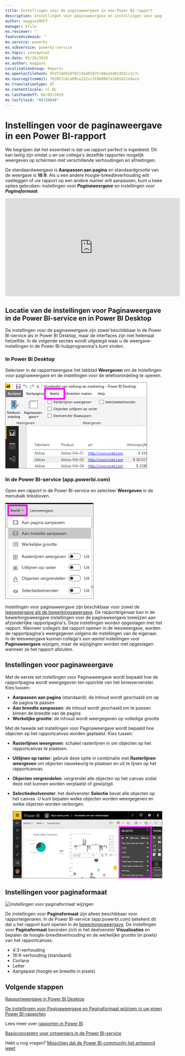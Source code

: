 ```yaml
---
title: Instellingen voor de paginaweergave in een Power BI-rapport
description: Instellingen voor paginaweergave en instellingen voor paginaweergave voor een rapport
author: maggiesMSFT
manager: kfile
ms.reviewer: ''
featuredvideoid: ''
ms.service: powerbi
ms.subservice: powerbi-service
ms.topic: conceptual
ms.date: 05/29/2019
ms.author: maggies
LocalizationGroup: Reports
ms.openlocfilehash: 97df2d6910f0215bd01875c88ea5d81d5dcc2c7c
ms.sourcegitcommit: 762857c8ca09ce222cc3f8b006fa1b65d11e4ace
ms.translationtype: HT
ms.contentlocale: nl-NL
ms.lasthandoff: 06/05/2019
ms.locfileid: "66720848"
---
```

# <a name="page-display-settings-in-a-power-bi-report"></a>Instellingen voor de paginaweergave in een Power BI-rapport
We begrijpen dat het essentieel is dat uw rapport perfect is ingedeeld. Dit kan lastig zijn omdat u en uw collega's dezelfde rapporten mogelijk weergeven op schermen met verschillende verhoudingen en afmetingen. 

De standaardweergave is **Aanpassen aan pagina** en standaardgrootte van de weergave is **16:9**. Als u een andere hoogte-breedteverhouding wilt vastleggen of uw rapport op een andere manier wilt aanpassen, kunt u twee opties gebruiken: instellingen voor ***Paginaweergave*** en instellingen voor ***Paginaformaat***.


<iframe width="560" height="315" src="https://www.youtube.com/embed/5tg-OXzxe2g" frameborder="0" allowfullscreen></iframe>


## <a name="where-to-find-page-view-settings-in-the-power-bi-service-and-power-bi-desktop"></a>Locatie van de instellingen voor Paginaweergave in de Power BI-service en in Power BI Desktop
De instellingen voor de paginaweergave zijn zowel beschikbaar in de Power BI-service als in Power BI Desktop, maar de interfaces zijn niet helemaal hetzelfde. In de volgende secties wordt uitgelegd waar u de weergave-instellingen in de Power BI-hulpprogramma's kunt vinden.

### <a name="in-power-bi-desktop"></a>In Power BI Desktop
Selecteer in de rapportweergave het tabblad **Weergeven** om de Instellingen voor paginaweergave en de instellingen voor de telefoonindeling te openen.

  ![Weergave-instellingen voor bureaubladpagina](media/power-bi-report-display-settings/power-bi-desktop-view-settings.png)

### <a name="in-the-power-bi-service-apppowerbicom"></a>In de Power BI-service (app.powerbi.com)
Open een rapport in de Power BI-service en selecteer **Weergeven** in de menubalk linksboven.

![weergave-instellingen voor servicepagina](media/power-bi-report-display-settings/power-bi-change-page-view.png)

Instellingen voor paginaweergave zijn beschikbaar voor zowel de [leesweergave als de bewerkingsweergave](consumer/end-user-reading-view.md). De rapporteigenaar kan in de bewerkingsweergave instellingen voor de paginaweergave toewijzen aan afzonderlijke rapportpagina's. Deze instellingen worden opgeslagen met het rapport. Wanneer collega’s dat rapport openen in de leesweergave, worden de rapportpagina's weergegeven volgens de instellingen van de eigenaar. In de leesweergave kunnen collega's *een aantal* instellingen voor **Paginaweergave** wijzigen, maar de wijzigingen worden niet opgeslagen wanneer ze het rapport afsluiten.

## <a name="page-view-settings"></a>Instellingen voor paginaweergave
Met de eerste set instellingen voor Paginaweergave wordt bepaald hoe de rapportpagina wordt weergegeven ten opzichte van het browservenster. Kies tussen:

* **Aanpassen aan pagina** (standaard): de inhoud wordt geschaald om op de pagina te passen
* **Aan breedte aanpassen**: de inhoud wordt geschaald om te passen binnen de breedte van de pagina
* **Werkelijke grootte**: de inhoud wordt weergegeven op volledige grootte

Met de tweede set instellingen voor Paginaweergave wordt bepaald hoe objecten op het rapportcanvas worden geplaatst. Kies tussen:

* **Rasterlijnen weergeven**: schakel rasterlijnen in om objecten op het rapportcanvas te plaatsen.
* **Uitlijnen op raster**: gebruik deze optie in combinatie met **Rasterlijnen weergeven** om objecten nauwkeurig te plaatsen en uit te lijnen op het rapportcanvas. 
* **Objecten vergrendelen**: vergrendel alle objecten op het canvas zodat deze niet kunnen worden verplaatst of gewijzigd.
* **Selectiedeelvenster**: het deelvenster **Selectie** bevat alle objecten op het canvas. U kunt bepalen welke objecten worden weergegeven en welke objecten worden verborgen.

    ![selectiedeelvenster](media/power-bi-report-display-settings/power-bi-selection-pane.png)



## <a name="page-size-settings"></a>Instellingen voor paginaformaat
![instellingen voor paginaformaat wijzigen](media/power-bi-report-display-settings/power-bi-page-size.png)

De instellingen voor **Paginaformaat** zijn alleen beschikbaar voor rapporteigenaren. In de Power BI-service (app.powerbi.com) betekent dit dat u het rapport kunt openen in de [bewerkingsweergave](consumer/end-user-reading-view.md). De instellingen voor **Paginaformaat** bevinden zich in het deelvenster **Visualisaties** en bepalen de hoogte-breedteverhouding en de werkelijke grootte (in pixels) van het rapportcanvas:   

* 4:3-verhouding
* 16:9-verhouding (standaard)
* Cortana
* Letter
* Aangepast (hoogte en breedte in pixels)

## <a name="next-steps"></a>Volgende stappen
[Rapportweergave in Power BI Desktop](desktop-report-view.md)

[De instellingen voor Paginaweergave en Paginaformaat wijzigen in uw eigen Power BI-rapporten](consumer/end-user-report-view.md)

Lees meer over [rapporten in Power BI](consumer/end-user-reports.md)

[Basisconcepten voor ontwerpers in de Power BI-service](service-basic-concepts.md)

Hebt u nog vragen? [Misschien dat de Power BI-community het antwoord weet](http://community.powerbi.com/)

